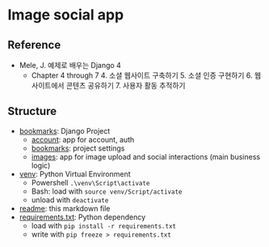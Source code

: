 # Image social app

## Reference

* Mele, J. 예제로 배우는 Django 4
  * Chapter 4 through 7
    4. 소셜 웹사이트 구축하기
    5. 소셜 인증 구현하기
    6. 웹사이트에서 콘텐츠 공유하기
    7. 사용자 활동 추적하기

## Structure

* [bookmarks](/bookmarks/): Django Project
  * [account](/bookmarks/account/): app for account, auth
  * [bookmarks](/bookmarks/bookmarks/): project settings
  * [images](/bookmarks/images/): app for image upload and social interactions (main business logic)  
* [venv](/venv/): Python Virtual Environment
  * Powershell `.\venv\Script\activate`
  * Bash: load with `source venv/Script/activate`
  * unload with `deactivate`
* [readme](/readme.md): this markdown file
* [requirements.txt](/requirements.txt): Python dependency
  * load with `pip install -r requirements.txt`
  * write with `pip freeze > requirements.txt`
